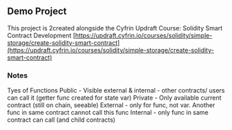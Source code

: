 
## Demo Project
This project is 2created alongside the Cyfrin Updraft Course: Solidity Smart Contract Development
[https://updraft.cyfrin.io/courses/solidity/simple-storage/create-solidity-smart-contract](https://updraft.cyfrin.io/courses/solidity/simple-storage/create-solidity-smart-contract)

### Notes
Tyes of Functions
Public - Visible external & internal - other contracts/ users can call it (getter func created for state var)
Private - Only available current contract (still on chain, seeable)
External - only for func, not var. Another func in same contract cannot call this func 
Internal - only func in same contract can call (and child contracts)